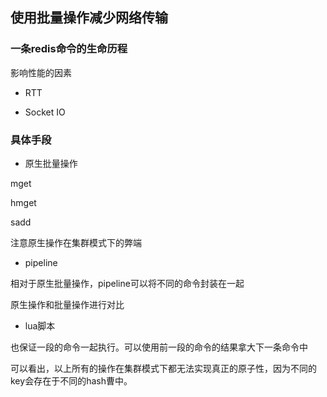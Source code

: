 

## 使用批量操作减少网络传输

### 一条redis命令的生命历程

影响性能的因素

- RTT

- Socket IO



### 具体手段

- 原生批量操作

mget

hmget

sadd



注意原生操作在集群模式下的弊端

- pipeline

相对于原生批量操作，pipeline可以将不同的命令封装在一起



原生操作和批量操作进行对比



- lua脚本

也保证一段的命令一起执行。可以使用前一段的命令的结果拿大下一条命令中



可以看出，以上所有的操作在集群模式下都无法实现真正的原子性，因为不同的key会存在于不同的hash曹中。





